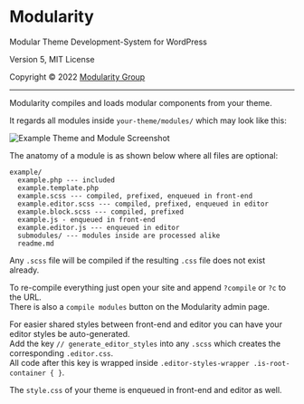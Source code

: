 
# Modularity

Modular Theme Development-System for WordPress

Version 5, MIT License

Copyright © 2022 [Modularity Group](https://www.modularity.group)

---

Modularity compiles and loads modular components from your theme. 

It regards all modules inside `your-theme/modules/` which may look like this:

![Example Theme and Module Screenshot](https://static.modularity.group/modularity-pro-docu-module-example.png)

The anatomy of a module is as shown below where all files are optional:

```
example/
  example.php --- included
  example.template.php
  example.scss --- compiled, prefixed, enqueued in front-end
  example.editor.scss --- compiled, prefixed, enqueued in editor
  example.block.scss --- compiled, prefixed
  example.js - enqueued in front-end
  example.editor.js --- enqueued in editor
  submodules/ --- modules inside are processed alike
  readme.md
```

Any `.scss` file will be compiled if the resulting `.css` file does not exist already.

To re-compile everything just open your site and append `?compile` or `?c` to the URL.  
There is also a `compile modules` button on the Modularity admin page.

For easier shared styles between front-end and editor you can have your editor styles be auto-generated.  
Add the key `// generate_editor_styles` into any `.scss` which creates the corresponding `.editor.css`.  
All code after this key is wrapped inside `.editor-styles-wrapper .is-root-container { }`.

The `style.css` of your theme is enqueued in front-end and editor as well.
